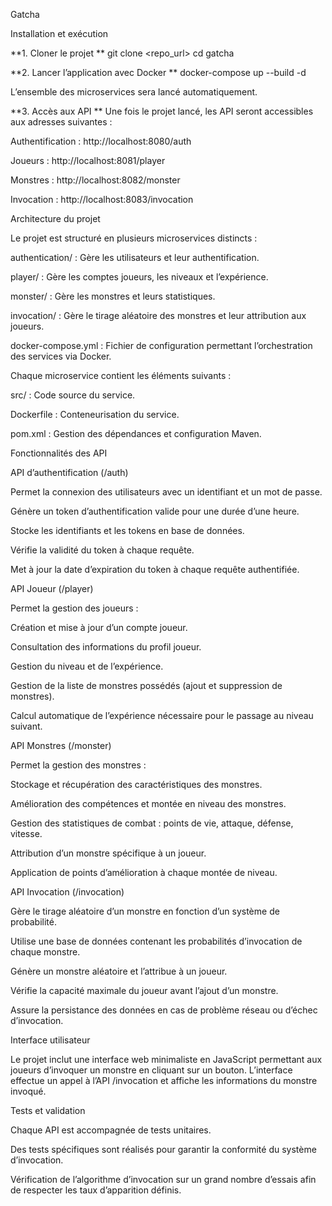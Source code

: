Gatcha

Installation et exécution

**1. Cloner le projet
**
git clone <repo_url>
cd gatcha

**2. Lancer l’application avec Docker
**
docker-compose up --build -d

L’ensemble des microservices sera lancé automatiquement.

**3. Accès aux API
**
Une fois le projet lancé, les API seront accessibles aux adresses suivantes :

Authentification : http://localhost:8080/auth

Joueurs : http://localhost:8081/player

Monstres : http://localhost:8082/monster

Invocation : http://localhost:8083/invocation

Architecture du projet

Le projet est structuré en plusieurs microservices distincts :

authentication/ : Gère les utilisateurs et leur authentification.

player/ : Gère les comptes joueurs, les niveaux et l’expérience.

monster/ : Gère les monstres et leurs statistiques.

invocation/ : Gère le tirage aléatoire des monstres et leur attribution aux joueurs.

docker-compose.yml : Fichier de configuration permettant l’orchestration des services via Docker.

Chaque microservice contient les éléments suivants :

src/ : Code source du service.

Dockerfile : Conteneurisation du service.

pom.xml : Gestion des dépendances et configuration Maven.

Fonctionnalités des API

API d’authentification (/auth)

Permet la connexion des utilisateurs avec un identifiant et un mot de passe.

Génère un token d’authentification valide pour une durée d’une heure.

Stocke les identifiants et les tokens en base de données.

Vérifie la validité du token à chaque requête.

Met à jour la date d’expiration du token à chaque requête authentifiée.

API Joueur (/player)

Permet la gestion des joueurs :

Création et mise à jour d’un compte joueur.

Consultation des informations du profil joueur.

Gestion du niveau et de l’expérience.

Gestion de la liste de monstres possédés (ajout et suppression de monstres).

Calcul automatique de l’expérience nécessaire pour le passage au niveau suivant.

API Monstres (/monster)

Permet la gestion des monstres :

Stockage et récupération des caractéristiques des monstres.

Amélioration des compétences et montée en niveau des monstres.

Gestion des statistiques de combat : points de vie, attaque, défense, vitesse.

Attribution d’un monstre spécifique à un joueur.

Application de points d’amélioration à chaque montée de niveau.

API Invocation (/invocation)

Gère le tirage aléatoire d’un monstre en fonction d’un système de probabilité.

Utilise une base de données contenant les probabilités d’invocation de chaque monstre.

Génère un monstre aléatoire et l’attribue à un joueur.

Vérifie la capacité maximale du joueur avant l’ajout d’un monstre.

Assure la persistance des données en cas de problème réseau ou d’échec d’invocation.

Interface utilisateur

Le projet inclut une interface web minimaliste en JavaScript permettant aux joueurs d’invoquer un monstre en cliquant sur un bouton. L’interface effectue un appel à l’API /invocation et affiche les informations du monstre invoqué.

Tests et validation

Chaque API est accompagnée de tests unitaires.

Des tests spécifiques sont réalisés pour garantir la conformité du système d’invocation.

Vérification de l’algorithme d’invocation sur un grand nombre d’essais afin de respecter les taux d’apparition définis.

